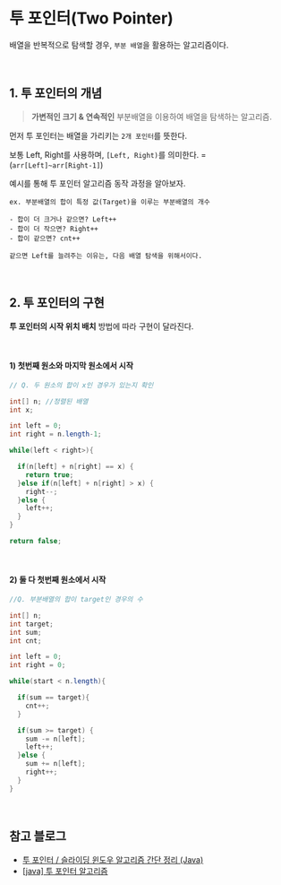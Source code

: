 # 투 포인터(Two Pointer)

배열을 반복적으로 탐색할 경우, `부분 배열`을 활용하는 알고리즘이다.

<br>

## 1. 투 포인터의 개념

> **가변적인 크기 & 연속적인** 부분배열을 이용하여 배열을 탐색하는 알고리즘.

먼저 투 포인터는 배열을 가리키는 `2개 포인터`를 뜻한다.

보통 Left, Right를 사용하며, `[Left, Right)`를 의미한다. = (`arr[Left]~arr[Right-1]`)

예시를 통해 투 포인터 알고리즘 동작 과정을 알아보자.

```
ex. 부분배열의 합이 특정 값(Target)을 이루는 부분배열의 개수

- 합이 더 크거나 같으면? Left++
- 합이 더 작으면? Right++
- 합이 같으면? cnt++

같으면 Left를 늘려주는 이유는, 다음 배열 탐색을 위해서이다.
```

<br>

## 2. 투 포인터의 구현

**투 포인터의 시작 위치 배치** 방법에 따라 구현이 달라진다.

<br>

#### 1) 첫번째 원소와 마지막 원소에서 시작

```java
// Q. 두 원소의 합이 x인 경우가 있는지 확인

int[] n; //정렬된 배열
int x;

int left = 0;
int right = n.length-1;

while(left < right>){

  if(n[left] + n[right] == x) {
    return true;
  }else if(n[left] + n[right] > x) {
    right--;
  }else {
    left++;
  }
}

return false;
```

<br>

#### 2) 둘 다 첫번째 원소에서 시작

```java
//Q. 부분배열의 합이 target인 경우의 수

int[] n;
int target;
int sum;
int cnt;

int left = 0;
int right = 0;

while(start < n.length){

  if(sum == target){
    cnt++;
  }

  if(sum >= target) {
    sum -= n[left];
    left++;
  }else {
    sum += n[left];
    right++;
  }
}
```

<br>

## 참고 블로그

- [투 포인터 / 슬라이딩 윈도우 알고리즘 간단 정리 (Java)](https://bbangson.tistory.com/72?category=924985)
- [[java] 투 포인터 알고리즘](https://hongjuzzang.github.io/cs/two_pointers/)
